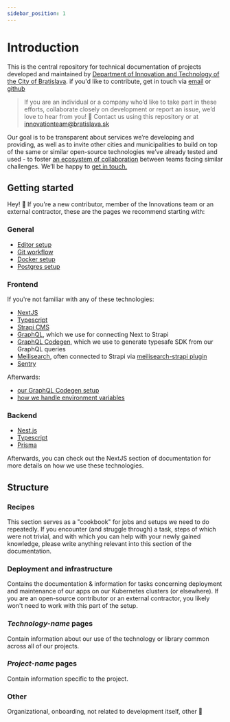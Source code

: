 ```yaml
---
sidebar_position: 1
---
```


# Introduction

This is the central repository for technical documentation of projects developed and maintained by [Department of Innovation and Technology of the City of Bratislava](https://inovacie.bratislava.sk). if you'd like to contribute, get in touch via [email](mailto:innovationteam@bratislava.sk) or [github](https://github.com/bratislava/bratislava.github.io)

> If you are an individual or a company who’d like to take part in these efforts, collaborate closely on development or report an issue, we’d love to hear from you! 🙌 Contact us using this repository or at [innovationteam@bratislava.sk](mailto:innovationteam@bratislava.sk)

Our goal is to be transparent about services we’re developing and providing, as well as to invite other cities and municipalities to build on top of the same or similar open-source technologies we’ve already tested and used - to foster [an ecosystem of collaboration](https://publiccode.eu) between teams facing similar challenges. We’ll be happy to [get in touch.](mailto:innovationteam@bratislava.sk)

## Getting started

Hey! 👋 If you're a new contributor, member of the Innovations team or an external contractor, these are the pages we recommend starting with:

### General

- [Editor setup](onboarding/setup-and-access/editor-setup)
- [Git workflow](onboarding/workflows/git-workflow)
- [Docker setup](onboarding/setup-and-access/docker-setup)
- [Postgres setup](onboarding/setup-and-access/postgres-setup)

### Frontend

If you're not familiar with any of these technologies:

- [NextJS](https://nextjs.org)
- [Typescript](https://www.typescriptlang.org)
- [Strapi CMS](https://strapi.io/)
- [GraphQL](https://graphql.org/), which we use for connecting Next to Strapi
- [GraphQL Codegen](https://www.graphql-code-generator.com/), which we use to generate typesafe SDK from our GraphQL queries
- [Meilisearch](https://www.meilisearch.com/), often connected to Strapi via [meilisearch-strapi plugin](https://github.com/meilisearch/strapi-plugin-meilisearch)
- [Sentry](https://sentry.io/)

Afterwards:

- [our GraphQL Codegen setup](./graphql)
- [how we handle environment variables](./recipes/env-vars-and-secrets)

### Backend

- [Nest.js](https://nestjs.com/)
- [Typescript](https://www.typescriptlang.org)
- [Prisma](https://www.prisma.io/)

Afterwards, you can check out the NextJS section of documentation for more details on how we use these technologies.

## Structure

### Recipes

This section serves as a "cookbook" for jobs and setups we need to do repeatedly. If you encounter (and struggle through) a task, steps of which were not trivial, and with which you can help with your newly gained knowledge, please write anything relevant into this section of the documentation.

### Deployment and infrastructure

Contains the documentation & information for tasks concerning deployment and maintenance of our apps on our Kubernetes clusters (or elsewhere). If you are an open-source contributor or an external contractor, you likely won't need to work with this part of the setup.

### _Technology-name_ pages

Contain information about our use of the technology or library common across all of our projects.

### _Project-name_ pages

Contain information specific to the project.

### Other

Organizational, onboarding, not related to development itself, other 🙂
